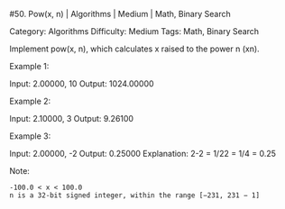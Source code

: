 #50. Pow(x, n) | Algorithms | Medium | Math, Binary Search

Category: Algorithms
Difficulty: Medium
Tags: Math, Binary Search

Implement pow(x, n), which calculates x raised to the power n (xn).

Example 1:


Input: 2.00000, 10
Output: 1024.00000


Example 2:


Input: 2.10000, 3
Output: 9.26100


Example 3:


Input: 2.00000, -2
Output: 0.25000
Explanation: 2-2 = 1/22 = 1/4 = 0.25


Note:


	-100.0 < x < 100.0
	n is a 32-bit signed integer, within the range [−231, 231 − 1]


